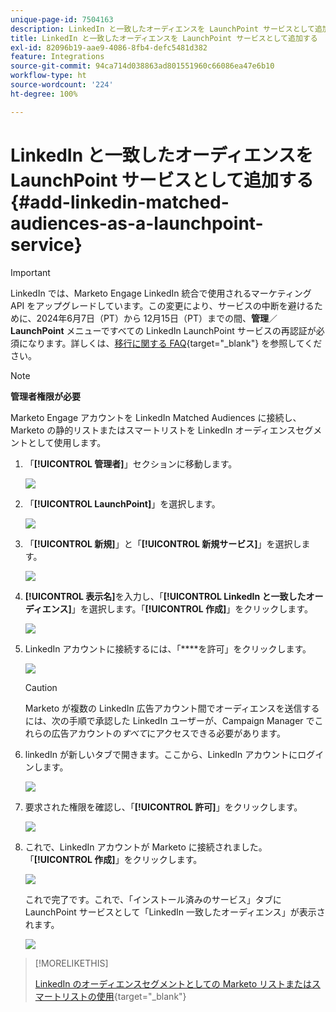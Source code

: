 ```yaml
---
unique-page-id: 7504163
description: LinkedIn と一致したオーディエンスを LaunchPoint サービスとして追加する — Marketo ドキュメント — 製品ドキュメント
title: LinkedIn と一致したオーディエンスを LaunchPoint サービスとして追加する
exl-id: 82096b19-aae9-4086-8fb4-defc5481d382
feature: Integrations
source-git-commit: 94ca714d038863ad801551960c66086ea47e6b10
workflow-type: ht
source-wordcount: '224'
ht-degree: 100%

---
```


# LinkedIn と一致したオーディエンスを LaunchPoint サービスとして追加する {#add-linkedin-matched-audiences-as-a-launchpoint-service}

>[!IMPORTANT]
>
>LinkedIn では、Marketo Engage LinkedIn 統合で使用されるマーケティング API をアップグレードしています。この変更により、サービスの中断を避けるために、2024年6月7日（PT）から 12月15日（PT）までの間、**管理**／**LaunchPoint** メニューですべての LinkedIn LaunchPoint サービスの再認証が必須になります。詳しくは、[移行に関する FAQ](https://nation.marketo.com/t5/employee-blogs/linkedin-re-authentication-required/ba-p/347794){target="_blank"} を参照してください。

>[!NOTE]
>
>**管理者権限が必要**

Marketo Engage アカウントを LinkedIn Matched Audiences に接続し、Marketo の静的リストまたはスマートリストを LinkedIn オーディエンスセグメントとして使用します。

1. 「**[!UICONTROL 管理者]**」セクションに移動します。

   ![](assets/admin.png)

1. 「**[!UICONTROL LaunchPoint]**」を選択します。

   ![](assets/image2014-12-5-14-3a35-3a27.png)

1. 「**[!UICONTROL 新規]**」と「**[!UICONTROL 新規サービス]**」を選択します。

   ![](assets/image2014-12-5-14-3a37-3a33.png)

1. **[!UICONTROL 表示名]**&#x200B;を入力し、「**[!UICONTROL LinkedIn と一致したオーディエンス]**」を選択します。「**[!UICONTROL 作成]**」をクリックします。

   ![](assets/image2018-2-23-14-3a25-3a39.png)

1. LinkedIn アカウントに接続するには、「****&#x200B;を許可」をクリックします。

   ![](assets/authorizeaccount.png)

   >[!CAUTION]
   >
   >Marketo が複数の LinkedIn 広告アカウント間でオーディエンスを送信するには、次の手順で承認した LinkedIn ユーザーが、Campaign Manager でこれらの広告アカウントの&#x200B;*すべて*&#x200B;にアクセスできる必要があります。

1. linkedIn が新しいタブで開きます。ここから、LinkedIn アカウントにログインします。

   ![](assets/image2018-2-23-14-3a32-3a20.png)

1. 要求された権限を確認し、「**[!UICONTROL 許可]**」をクリックします。

   ![](assets/li-permissions.png)

1. これで、LinkedIn アカウントが Marketo に接続されました。「**[!UICONTROL 作成]**」をクリックします。

   ![](assets/image2018-2-23-14-3a35-3a55.png)

   これで完了です。これで、「インストール済みのサービス」タブに LaunchPoint サービスとして「LinkedIn 一致したオーディエンス」が表示されます。

   ![](assets/bartholomew2.png)

>[!MORELIKETHIS]
>
>[LinkedIn のオーディエンスセグメントとしての Marketo リストまたはスマートリストの使用](/help/marketo/product-docs/demand-generation/social/social-functions/use-a-marketo-list-or-smart-list-as-a-linkedin-audience-segment.md){target="_blank"}

